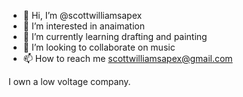 - 👋 Hi, I’m @scottwilliamsapex
- 👀 I’m interested in anaimation
- 🌱 I’m currently learning drafting and painting
- 💞️ I’m looking to collaborate on music
- 📫 How to reach me scottwilliamsapex@gmail.com

<!---
scottwilliamsapex/scottwilliamsapex is a ✨ special ✨ repository because its `README.md` (this file) appears on your GitHub profile.
You can click the Preview link to take a look at your changes.
---> I own a low voltage company.
